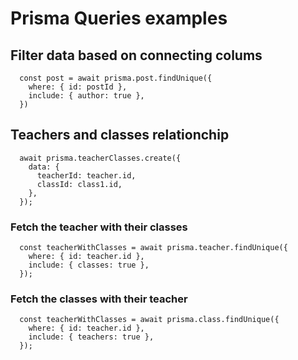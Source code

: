 # Prisma Queries examples

## Filter data based on connecting colums

```
  const post = await prisma.post.findUnique({
    where: { id: postId },
    include: { author: true },
  })
```

## Teachers and classes relationchip

```
  await prisma.teacherClasses.create({
    data: {
      teacherId: teacher.id,
      classId: class1.id,
    },
  });
```

### Fetch the teacher with their classes

```
  const teacherWithClasses = await prisma.teacher.findUnique({
    where: { id: teacher.id },
    include: { classes: true },
  });
```

### Fetch the classes with their teacher

```
  const teacherWithClasses = await prisma.class.findUnique({
    where: { id: teacher.id },
    include: { teachers: true },
  });
```
